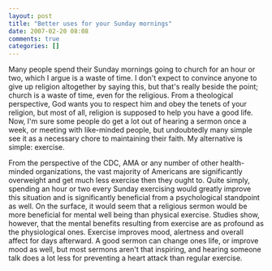 ```yaml
---
layout: post
title: "Better uses for your Sunday mornings"
date: 2007-02-20 08:08
comments: true
categories: []
---
```

Many people spend their Sunday mornings going to church for an hour or two, which I argue is a waste of time.  I don't expect to convince anyone to give up religion altogether by saying this, but that's really beside the point; church is a waste of time, even for the religious.  From a theological perspective, God wants you to respect him and obey the tenets of your religion, but most of all, religion is supposed to help you have a good life.  Now, I'm sure some people do get a lot out of hearing a sermon once a week, or meeting with like-minded people, but undoubtedly many simple see it as a necessary chore to maintaining their faith.  My alternative is simple: exercise.

From the perspective of the CDC, AMA or any number of other health-minded organizations, the vast majority of Americans are significantly overweight and get much less exercise then they ought to.  Quite simply, spending an hour or two every Sunday exercising would greatly improve this situation and is significantly beneficial from a psychological standpoint as well.  On the surface, it would seem that a religious sermon would be more beneficial for mental well being than physical exercise.  Studies show, however, that the mental benefits resulting from exercise are as profound as the physiological ones.  Exercise improves mood, alertness and overall affect for days afterward.  A good sermon can change ones life, or improve mood as well, but most sermons aren't that inspiring, and hearing someone talk does a lot less for preventing a heart attack than regular exercise.
